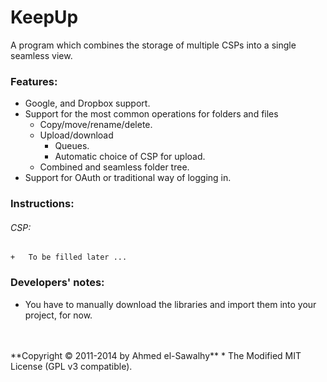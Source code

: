 KeepUp
======

A program which combines the storage of multiple CSPs into a single seamless view.

### Features:

  + Google, and Dropbox support.
  + Support for the most common operations for folders and files
    + Copy/move/rename/delete.
    + Upload/download
	  + Queues.
	  + Automatic choice of CSP for upload.
    + Combined and seamless folder tree.
  + Support for OAuth or traditional way of logging in.

### Instructions:

###### CSP:

    +	To be filled later ...

### Developers' notes:

  + You have to manually download the libraries and import them into your project, for now.


<br>
<br>
**Copyright &copy; 2011-2014 by Ahmed el-Sawalhy**
 * The Modified MIT License (GPL v3 compatible).
